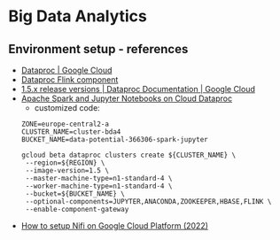 # Big Data Analytics

## Environment setup - references
- [Dataproc | Google Cloud](https://cloud.google.com/dataproc) 
- [Dataproc Flink component](https://cloud.google.com/dataproc/docs/concepts/components/flink)
- [1.5.x release versions | Dataproc Documentation | Google Cloud](https://cloud.google.com/dataproc/docs/concepts/versioning/dataproc-release-1.5) 
- [Apache Spark and Jupyter Notebooks on Cloud Dataproc](https://www.google.com/url?q=https://codelabs.developers.google.com/codelabs/spark-jupyter-dataproc%230&sa=D&source=docs&ust=1666439162833914&usg=AOvVaw0YKYT9riwRh6Qighgf3Q5J)
    - customized code:
    ```REGION=europe-central2
    ZONE=europe-central2-a
    CLUSTER_NAME=cluster-bda4
    BUCKET_NAME=data-potential-366306-spark-jupyter
    ```
    ```
    gcloud beta dataproc clusters create ${CLUSTER_NAME} \
     --region=${REGION} \
     --image-version=1.5 \
     --master-machine-type=n1-standard-4 \
     --worker-machine-type=n1-standard-4 \
     --bucket=${BUCKET_NAME} \
     --optional-components=JUPYTER,ANACONDA,ZOOKEEPER,HBASE,FLINK \
     --enable-component-gateway
    ```
- [How to setup Nifi on Google Cloud Platform (2022)](https://www.youtube.com/watch?v=V6YVx_qDFnI)
